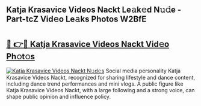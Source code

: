## Katja Krasavice Videos Nackt Le𝚊k𝚎d N𝚞𝚍e - Part-tcZ Vid𝚎o Le𝚊ks Photos W2BfE

# <h2><a href="http://fb4xdce.evod.top/?m=Katja+Krasavice+Videos+Nackt">🔗 👉🔴 Katja Krasavice Videos Nackt Vid𝚎o Ph𝚘t𝚘s</a></h2>

[![Katja Krasavice Videos Nackt N𝚞d𝚎s](https://i.imgur.com/8V9OHl7.gif)](http://fb4xdce.evod.top/?m=Katja+Krasavice+Videos+Nackt)
Social media personality Katja Krasavice Videos Nackt, recognized for sharing lifestyle and dance content, including dance trend performances and mini vlogs. A public figure like Katja Krasavice Videos Nackt, with a large following and a strong voice, can shape public opinion and influence policy. 
